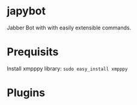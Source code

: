 japybot
=======

Jabber Bot with with easily extensible commands.

# Prequisits
Install xmpppy library:
`sudo easy_install xmpppy`

# Plugins
